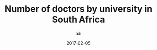 ---
layout: article
author: adi
title: Number of doctors by university in South Africa
date: 2017-02-05
short: Number of doctors by university in South Africa - strange fluctuations at UKZN between 2007 and 2014 - no hint from the university's annual report
image: graduating-doctor.png
---